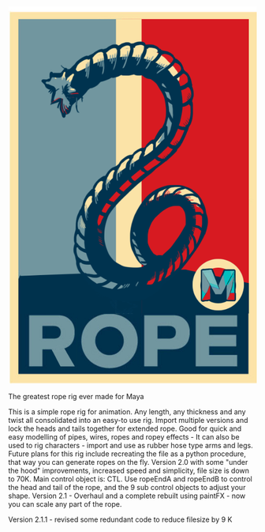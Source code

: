 
![ROPE](https://raw.githubusercontent.com/brentorama/basicRope/master/img/ROpeLogo.png)

The greatest rope rig ever made for Maya

This is a simple rope rig for animation. Any length, any thickness and any twist all consolidated into an easy-to use rig. Import multiple versions and lock the heads and tails together for extended rope. Good for quick and easy modelling of pipes, wires, ropes and ropey effects - It can also be used to rig characters - import and use as rubber hose type arms and legs.
Future plans for this rig include recreating the file as a python procedure, that way you can generate ropes on the fly.
Version 2.0 with some "under the hood" improvements, increased speed and simplicity, file size is down to 70K. Main control object is: CTL. Use ropeEndA and ropeEndB to control the head and tail of the rope, and the 9 sub control objects to adjust your shape.
Version 2.1 - Overhaul and a complete rebuilt using paintFX - now you can scale any part of the rope.
 
Version 2.1.1 - revised some redundant code to reduce filesize by 9 K


